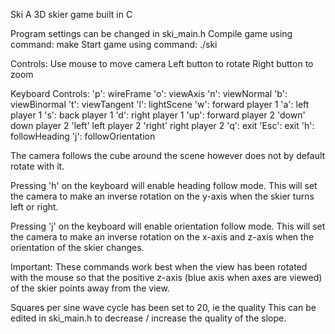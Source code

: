 Ski
A 3D skier game built in C

Program settings can be changed in ski_main.h
Compile game using command: make
Start game using command: ./ski

Controls:
Use mouse to move camera
Left button to rotate
Right button to zoom

Keyboard Controls:
'p': wireFrame
'o': viewAxis
'n': viewNormal
'b': viewBinormal
't': viewTangent
'l': lightScene
'w': forward player 1
'a': left player 1
's': back player 1
'd': right player 1
'up': forward player 2
'down' down player 2
'left' left player 2
'right' right player 2
'q': exit
'Esc': exit
'h': followHeading
'j': followOrientation

The camera follows the cube around the scene however does not by default rotate 
with it.

Pressing 'h' on the keyboard will enable heading follow mode.
This will set the camera to make an inverse rotation on the y-axis when the skier 
turns left or right.

Pressing 'j' on the keyboard will enable orientation follow mode.
This will set the camera to make an inverse rotation on the x-axis and z-axis when 
the orientation of the skier changes.

Important: These commands work best when the view has been rotated with the mouse
so that the positive z-axis (blue axis when axes are viewed) of the skier points 
away from the view.

Squares per sine wave cycle has been set to 20, ie the quality
This can be edited in ski_main.h to decrease / increase the quality of the slope.